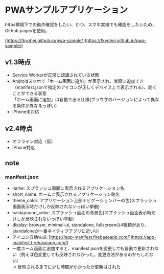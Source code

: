 # PWAサンプルアプリケーション

https環境下での動作確認をしたい、かつ、スマホ実機でも確認をしたいため、Github pagesを使用。

[https://fkyohei.github.io/pwa-sample/](https://fkyohei.github.io/pwa-sample/)

## v1.3時点
- Service Workerが正常に認識されている状態
- Androidスマホで「ホーム画面に追加」が表示され、実際に追加でき（manifest.jsonで指定のアイコンが正しくデバイス上で表示される）、開くことができる状態  
「ホーム画面に追加」は自動で出る仕様(ブラウザのバージョンによって異なる条件が異なるっぽい)
- iPhone未対応

## v2.4時点
- オフライン対応（仮）
- iPhone対応

## note
### manifest.json
- name: スプラッシュ画面に表示されるアプリケーション名
- short_name: ホームに表示されるアプリケーション略名
- theme_color: アプリケーション上部ナビゲーションバーの色(スプラッシュ画面表示時だけしか反映されないっぽい挙動)
- background_color: スプラッシュ画面の背景色(スプラッシュ画面表示時だけしか反映されないっぽい挙動)
- display: browser, minimal-ui, standalone, fullscreenの4種類があり、standaloneが一番ネイティブアプリに近いUI
- アイコン自動生成: [https://app-manifest.firebaseapp.com/](https://app-manifest.firebaseapp.com/)
- 一度ホーム画面に追加すると、manifest.jsonを変更しても自動で更新されない（例えば色変更しても反映されなかった。変更方法があるのかもしれない）  
→ 反映されるまでに少し時間がかかったが更新はされた